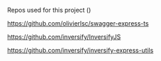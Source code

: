 
Repos used for this project ()


https://github.com/olivierlsc/swagger-express-ts


https://github.com/inversify/InversifyJS

https://github.com/inversify/inversify-express-utils
